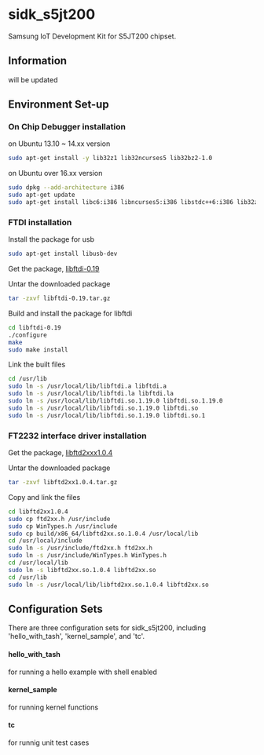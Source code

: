 # sidk_s5jt200

Samsung IoT Development Kit for S5JT200 chipset.

## Information

will be updated

## Environment Set-up
### On Chip Debugger installation

on Ubuntu 13.10 ~ 14.xx version
```bash
sudo apt-get install -y lib32z1 lib32ncurses5 lib32bz2-1.0
```

on Ubuntu over 16.xx version
```bash
sudo dpkg --add-architecture i386
sudo apt-get update
sudo apt-get install libc6:i386 libncurses5:i386 libstdc++6:i386 lib32z1
```

### FTDI installation

Install the package for usb
```bash
sudo apt-get install libusb-dev
```

Get the package, [libftdi-0.19](http://www.intra2net.com/en/developer/libftdi/download/libftdi-0.19.tar.gz)

Untar the downloaded package
```bash
tar -zxvf libftdi-0.19.tar.gz
```

Build and install the package for libftdi
```bash
cd libftdi-0.19
./configure
make
sudo make install
```

Link the built files
```bash
cd /usr/lib
sudo ln -s /usr/local/lib/libftdi.a libftdi.a
sudo ln -s /usr/local/lib/libftdi.la libftdi.la
sudo ln -s /usr/local/lib/libftdi.so.1.19.0 libftdi.so.1.19.0
sudo ln -s /usr/local/lib/libftdi.so.1.19.0 libftdi.so
sudo ln -s /usr/local/lib/libftdi.so.1.19.0 libftdi.so.1
```

### FT2232 interface driver installation

Get the package, [libftd2xxx1.0.4](https://github.com/psi46/HDItest/tree/master/FTDI-1.0.4/libftd2xx1.0.4)

Untar the downloaded package
```bash
tar -zxvf libftd2xx1.0.4.tar.gz
```

Copy and link the files
```bash
cd libftd2xx1.0.4
sudo cp ftd2xx.h /usr/include
sudo cp WinTypes.h /usr/include
sudo cp build/x86_64/libftd2xx.so.1.0.4 /usr/local/lib
cd /usr/local/include
sudo ln -s /usr/include/ftd2xx.h ftd2xx.h
sudo ln -s /usr/include/WinTypes.h WinTypes.h
cd /usr/local/lib
sudo ln -s libftd2xx.so.1.0.4 libftd2xx.so
cd /usr/lib
sudo ln -s /usr/local/lib/libftd2xx.so.1.0.4 libftd2xx.so
```

## Configuration Sets

There are three configuration sets for sidk_s5jt200, including 'hello_with_tash', 'kernel_sample', and 'tc'.

#### hello_with_tash
 for running a hello example with shell enabled

#### kernel_sample
 for running kernel functions

#### tc
 for runnig unit test cases

